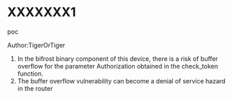 # XXXXXXX1
poc

Author:TigerOrTiger


1. In the bifrost binary component of this device, there is a risk of buffer overflow for the parameter Authorization obtained in the check_token function.
2. The buffer overflow vulnerability can become a denial of service hazard in the router

